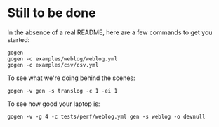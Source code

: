 # Still to be done

In the absence of a real README, here are a few commands to get you started:

    gogen
    gogen -c examples/weblog/weblog.yml 
    gogen -c examples/csv/csv.yml

To see what we're doing behind the scenes:

    gogen -v gen -s translog -c 1 -ei 1

To see how good your laptop is:

    gogen -v -g 4 -c tests/perf/weblog.yml gen -s weblog -o devnull 
